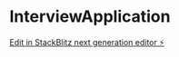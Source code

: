 # InterviewApplication

[Edit in StackBlitz next generation editor ⚡️](https://stackblitz.com/~/github.com/Jaiswal-Aakash/InterviewApplication)